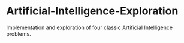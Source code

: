# Artificial-Intelligence-Exploration
Implementation and exploration of four classic Artificial Intelligence problems.
